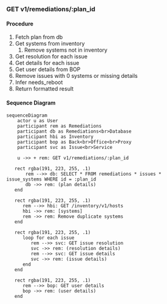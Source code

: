 ### GET v1/remediations/:plan_id

#### Procedure
1. Fetch plan from db
2. Get systems from inventory
   1. Remove systems not in inventory
3. Get resolution for each issue
4. Get details for each issue
5. Get user details from BOP
6. Remove issues with 0 systems or missing details
7. Infer needs_reboot
8. Return formatted result

#### Sequence Diagram
```mermaid
sequenceDiagram
    actor u as User
    participant rem as Remediations
    participant db as Remediations<br>Database
    participant hbi as Inventory
    participant bop as Back<br>Office<br>Proxy
    participant svc as Issue<br>Service

    u ->> + rem: GET v1/remediations/:plan_id

   rect rgba(191, 223, 255, .1)
       rem -->> db: SELECT * FROM remediations * issues * issue_systems WHERE id = :plan_id
       db ->> rem: (plan details)
   end
   
   rect rgba(191, 223, 255, .1)
      rem -->> hbi: GET /inventory/v1/hosts
      hbi ->> rem: [systems]
      rem ->> rem: Remove duplicate systems
   end

   rect rgba(191, 223, 255, .1)
      loop for each issue
         rem -->> svc: GET issue resolution
         svc ->> rem: (resolution details)
         rem -->> svc: GET issue details
         svc ->> rem: (issue details)
      end
   end

   rect rgba(191, 223, 255, .1)
      rem -->> bop: GET user details
      bop ->> rem: (user details)
   end

```